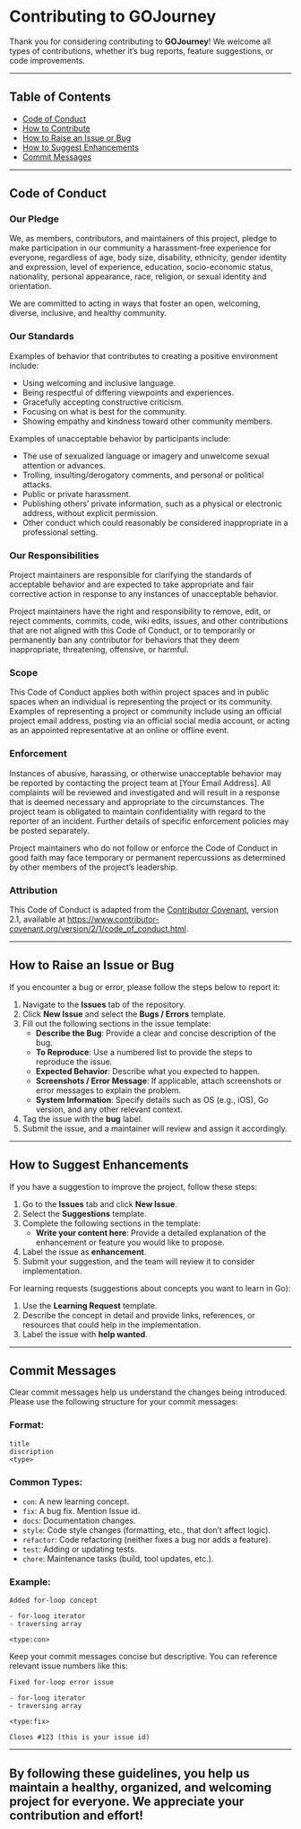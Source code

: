 # Contributing to GOJourney

Thank you for considering contributing to **GOJourney**! We welcome all types of contributions, whether it’s bug reports, feature suggestions, or code improvements.

---

## Table of Contents

- [Code of Conduct](#code-of-conduct)
- [How to Contribute](./STRUCTURE.md)
- [How to Raise an Issue or Bug](#how-to-raise-an-issue-or-bug)
- [How to Suggest Enhancements](#how-to-suggest-enhancements)
- [Commit Messages](#commit-messages)

---

## Code of Conduct

### Our Pledge

We, as members, contributors, and maintainers of this project, pledge to make participation in our community a harassment-free experience for everyone, regardless of age, body size, disability, ethnicity, gender identity and expression, level of experience, education, socio-economic status, nationality, personal appearance, race, religion, or sexual identity and orientation.

We are committed to acting in ways that foster an open, welcoming, diverse, inclusive, and healthy community.

### Our Standards

Examples of behavior that contributes to creating a positive environment include:

- Using welcoming and inclusive language.
- Being respectful of differing viewpoints and experiences.
- Gracefully accepting constructive criticism.
- Focusing on what is best for the community.
- Showing empathy and kindness toward other community members.

Examples of unacceptable behavior by participants include:

- The use of sexualized language or imagery and unwelcome sexual attention or advances.
- Trolling, insulting/derogatory comments, and personal or political attacks.
- Public or private harassment.
- Publishing others’ private information, such as a physical or electronic address, without explicit permission.
- Other conduct which could reasonably be considered inappropriate in a professional setting.

### Our Responsibilities

Project maintainers are responsible for clarifying the standards of acceptable behavior and are expected to take appropriate and fair corrective action in response to any instances of unacceptable behavior.

Project maintainers have the right and responsibility to remove, edit, or reject comments, commits, code, wiki edits, issues, and other contributions that are not aligned with this Code of Conduct, or to temporarily or permanently ban any contributor for behaviors that they deem inappropriate, threatening, offensive, or harmful.

### Scope

This Code of Conduct applies both within project spaces and in public spaces when an individual is representing the project or its community. Examples of representing a project or community include using an official project email address, posting via an official social media account, or acting as an appointed representative at an online or offline event.

### Enforcement

Instances of abusive, harassing, or otherwise unacceptable behavior may be reported by contacting the project team at [Your Email Address]. All complaints will be reviewed and investigated and will result in a response that is deemed necessary and appropriate to the circumstances. The project team is obligated to maintain confidentiality with regard to the reporter of an incident. Further details of specific enforcement policies may be posted separately.

Project maintainers who do not follow or enforce the Code of Conduct in good faith may face temporary or permanent repercussions as determined by other members of the project’s leadership.

### Attribution

This Code of Conduct is adapted from the [Contributor Covenant](https://www.contributor-covenant.org), version 2.1, available at https://www.contributor-covenant.org/version/2/1/code_of_conduct.html.

---

## How to Raise an Issue or Bug

If you encounter a bug or error, please follow the steps below to report it:

1. Navigate to the **Issues** tab of the repository.
2. Click **New Issue** and select the **Bugs / Errors** template.
3. Fill out the following sections in the issue template:
   - **Describe the Bug**: Provide a clear and concise description of the bug.
   - **To Reproduce**: Use a numbered list to provide the steps to reproduce the issue.
   - **Expected Behavior**: Describe what you expected to happen.
   - **Screenshots / Error Message**: If applicable, attach screenshots or error messages to explain the problem.
   - **System Information**: Specify details such as OS (e.g., iOS), Go version, and any other relevant context.
4. Tag the issue with the **bug** label.
5. Submit the issue, and a maintainer will review and assign it accordingly.

---

## How to Suggest Enhancements

If you have a suggestion to improve the project, follow these steps:

1. Go to the **Issues** tab and click **New Issue**.
2. Select the **Suggestions** template.
3. Complete the following sections in the template:
   - **Write your content here**: Provide a detailed explanation of the enhancement or feature you would like to propose.
4. Label the issue as **enhancement**.
5. Submit your suggestion, and the team will review it to consider implementation.

For learning requests (suggestions about concepts you want to learn in Go):

1. Use the **Learning Request** template.
2. Describe the concept in detail and provide links, references, or resources that could help in the implementation.
3. Label the issue with **help wanted**.

---

## Commit Messages

Clear commit messages help us understand the changes being introduced. Please use the following structure for your commit messages:

### Format:

```
title
discription
<type>
```

### Common Types:

- `con`: A new learning concept.
- `fix`: A bug fix. Mention Issue id.
- `docs`: Documentation changes.
- `style`: Code style changes (formatting, etc., that don’t affect logic).
- `refactor`: Code refactoring (neither fixes a bug nor adds a feature).
- `test`: Adding or updating tests.
- `chore`: Maintenance tasks (build, tool updates, etc.).

### Example:

```
Added for-loop concept

- for-loog iterator
- traversing array

<type:con>
```

Keep your commit messages concise but descriptive. You can reference relevant issue numbers like this:

```
Fixed for-loop error issue

- for-loog iterator
- traversing array

<type:fix>

Closes #123 (this is your issue id)
```

---

## By following these guidelines, you help us maintain a healthy, organized, and welcoming project for everyone. We appreciate your contribution and effort!
